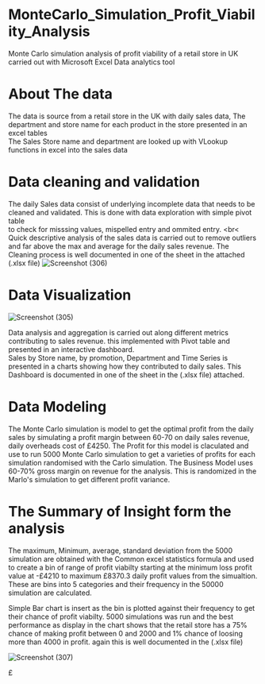 # MonteCarlo_Simulation_Profit_Viability_Analysis
Monte Carlo simulation analysis of profit viability of a retail store in UK carried out with Microsoft Excel Data analytics tool

# About The data

The data is source from a retail store in the UK with daily sales data, The department and store name for each product in the store presented in an excel tables <br>
The Sales Store name and department are looked up with VLookup functions in excel into the sales data

# Data cleaning and validation

The daily Sales data consist of underlying incomplete data that needs to be cleaned and validated. This is done with data exploration with simple pivot table<br>
to check for misssing values, mispelled entry and ommited entry. <br<
Quick descriptive analysis of the sales data is carried out to remove outliers and far above the max and average for the daily sales revenue.
The Cleaning process is well documented in one of the sheet in the attached (.xlsx file)
![Screenshot (306)](https://user-images.githubusercontent.com/66826707/116709042-343e8d00-a9c8-11eb-954b-837383430f15.png)

# Data Visualization

![Screenshot (305)](https://user-images.githubusercontent.com/66826707/116708626-cd20d880-a9c7-11eb-8d88-468d1352861f.png)

Data analysis and aggregation is carried out along different metrics contributing to sales revenue. this implemented with Pivot table and presented in an interactive dashboard.<br>
Sales by Store name, by promotion, Department and Time Series is presented in a charts showing how they contributed to daily sales. 
This Dashboard is documented in one of the sheet in the (.xlsx file) attached.

# Data Modeling

The Monte Carlo simulation is model to get the optimal profit from the daily sales by simulating a profit margin between 60-70 on daily sales revenue, daily overheads cost of  £4250. The Profit for this model is claculated and use to run 5000  Monte Carlo simulation to get a varieties of profits for each simulation randomised with the Carlo simulation. The Business Model uses 60-70% gross margin on revenue for the analysis.
This is randomized in the Marlo's simulation to get different profit variance.

# The Summary of Insight form the analysis

The maximum, Minimum, average, standard deviation from the 5000 simulation are obtained with the Common excel statistics formula and used to create a bin of range of profit viabilty starting at the minimum loss profit value at -£4210 to maximum £8370.3 daily profit values from the simualtion. These are bins into 5 categories and their frequency in the 50000 simulation are calculated.

Simple Bar chart is insert as the bin is plotted against their frequency to get their chance of profit viabilty. 
5000 simulations was run and the best performance as display in the chart shows that the retail store has a 75% chance of making profit between 0 and 2000 and 1% chance of loosing more than 4000 in profit. again this is well documented in the (.xlsx file)

![Screenshot (307)](https://user-images.githubusercontent.com/66826707/116709364-82539080-a9c8-11eb-9f2b-9e553f88282c.png)




 £
